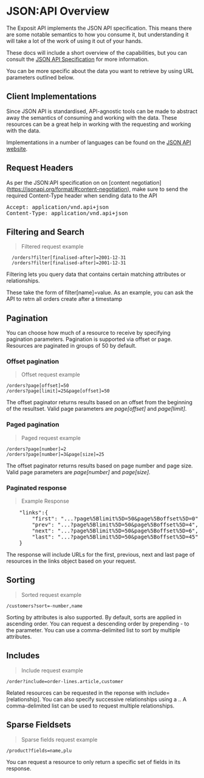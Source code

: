 # JSON:API Overview

The Exposit API implements the JSON API specification. This means there are some notable semantics to how you consume it, but understanding it will take a lot of the work of using it out of your hands.

These docs will include a short overview of the capabilities, but you can consult the [JSON API Specification](http://jsonapi.org/format/) for more information.

You can be more specific about the data you want to retrieve by using URL parameters outlined below.

## Client Implementations

Since JSON API is standardised, API-agnostic tools can be made to abstract away the semantics of consuming and working with the data. These resources can be a great help in working with the requesting and working with the data.

Implementations in a number of languages can be found on the [JSON API website](https://jsonapi.org/implementations/#client-libraries).

## Request Headers


As per the JSON:API specification on on [content negotiation]
(https://jsonapi.org/format/#content-negotiation), make sure to send the required Content-Type
header when sending data to the API
<pre>
Accept: application/vnd.api+json
Content-Type: application/vnd.api+json
</pre>

## Filtering and Search

> Filtered request example

```
  /orders?filter[finalised-after]=2001-12-31
  /orders?filter[finalised-after]=2001-12-31
```

Filtering lets you query data that contains certain matching attributes or relationships.

These take the form of filter[name]=value. As an example, you can ask the API to retrn all orders
create after a timestamp


## Pagination

You can choose how much of a resource to receive by specifying pagination parameters. Pagination is
supported via offset or page. Resources are paginated in groups of 50 by default.


### Offset pagination

> Offset request example

```
/orders?page[offset]=50
/orders?page[limit]=25&page[offset]=50
```

The offset paginator returns results based on an offset from the beginning of the resultset. Valid page parameters are *page[offset]* and *page[limit]*.


### Paged pagination

> Paged request example

```
/orders?page[number]=2
/orders?page[number]=3&page[size]=25
```

The offset paginator returns results based on page number and page size.  Valid page parameters are *page[number]* and *page[size]*.


### Paginated response

> Example Response

<pre>
    "links":{
        "first": "...?page%5Blimit%5D=50&page%5Boffset%5D=0",
        "prev": "...?page%5Blimit%5D=50&page%5Boffset%5D=4",
        "next": "...?page%5Blimit%5D=50&page%5Boffset%5D=6",
        "last": "...?page%5Blimit%5D=50&page%5Boffset%5D=45"
    }
</pre>

The response will include URLs for the first, previous, next and last page of resources in the links object
based on your request.


## Sorting


> Sorted request example

```
/customers?sort=-number,name
```

Sorting by attributes is also supported. By default, sorts are applied in ascending order. You can
request a descending order by prepending - to the parameter. You can use a comma-delimited list to
sort by multiple attributes.


## Includes

> Include request example

```
/order?include=order-lines.article,customer
```

Related resources can be requested in the reponse with include=[relationship]. You can also
specify successive  relationships using a .. A comma-delimited list can be used to request
multiple relationships.


## Sparse Fieldsets

> Sparse fields request example

```
/product?fields=name,plu
```



You can request a resource to only return a specific set of fields in its response.